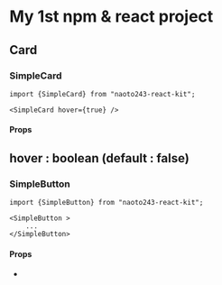 # My 1st npm & react project

## Card

### SimpleCard
```$xslt
import {SimpleCard} from "naoto243-react-kit";

<SimpleCard hover={true} />
```
#### Props
hover : boolean (default : false)
---

### SimpleButton
```$xslt
import {SimpleButton} from "naoto243-react-kit";

<SimpleButton >
    ...
</SimpleButton>
```
#### Props
-

